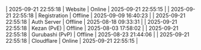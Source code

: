 | 2025-09-21 22:55:18 | Website | Online | 2025-09-21 22:55:15 |
| 2025-09-21 22:55:18 | Registration | Offline | 2025-09-09 16:40:23 |
| 2025-09-21 22:55:18 | Auth Server | Offline | 2025-08-18 09:33:31 |
| 2025-09-21 22:55:18 | Kezan (PvE) | Offline | 2025-08-03 17:58:02 |
| 2025-09-21 22:55:18 | Gurubashi (PvP) | Offline | 2025-08-23 21:44:06 |
| 2025-09-21 22:55:18 | Cloudflare | Online | 2025-09-21 22:55:15 |

